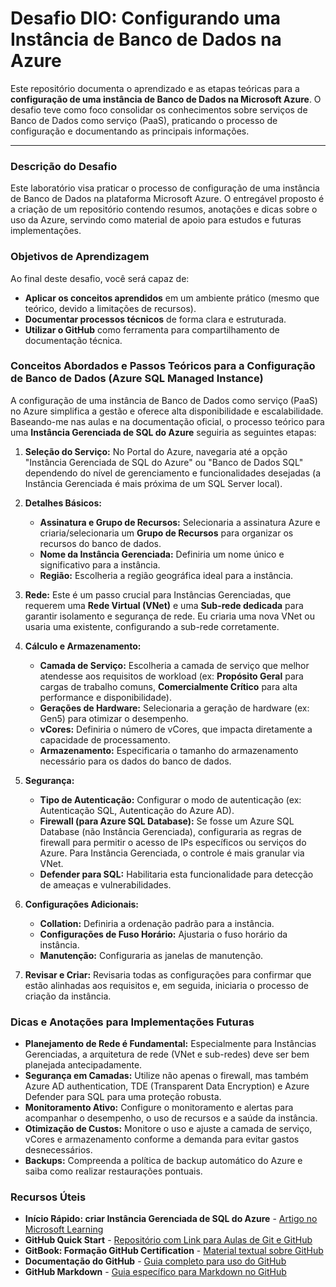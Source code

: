 # Desafio DIO: Configurando uma Instância de Banco de Dados na Azure

Este repositório documenta o aprendizado e as etapas teóricas para a **configuração de uma instância de Banco de Dados na Microsoft Azure**. O desafio teve como foco consolidar os conhecimentos sobre serviços de Banco de Dados como serviço (PaaS), praticando o processo de configuração e documentando as principais informações.

---

### Descrição do Desafio

Este laboratório visa praticar o processo de configuração de uma instância de Banco de Dados na plataforma Microsoft Azure. O entregável proposto é a criação de um repositório contendo resumos, anotações e dicas sobre o uso da Azure, servindo como material de apoio para estudos e futuras implementações.

### Objetivos de Aprendizagem

Ao final deste desafio, você será capaz de:

* **Aplicar os conceitos aprendidos** em um ambiente prático (mesmo que teórico, devido a limitações de recursos).
* **Documentar processos técnicos** de forma clara e estruturada.
* **Utilizar o GitHub** como ferramenta para compartilhamento de documentação técnica.

### Conceitos Abordados e Passos Teóricos para a Configuração de Banco de Dados (Azure SQL Managed Instance)

A configuração de uma instância de Banco de Dados como serviço (PaaS) no Azure simplifica a gestão e oferece alta disponibilidade e escalabilidade. Baseando-me nas aulas e na documentação oficial, o processo teórico para uma **Instância Gerenciada de SQL do Azure** seguiria as seguintes etapas:

1.  **Seleção do Serviço:** No Portal do Azure, navegaria até a opção "Instância Gerenciada de SQL do Azure" ou "Banco de Dados SQL" dependendo do nível de gerenciamento e funcionalidades desejadas (a Instância Gerenciada é mais próxima de um SQL Server local).

2.  **Detalhes Básicos:**
    * **Assinatura e Grupo de Recursos:** Selecionaria a assinatura Azure e criaria/selecionaria um **Grupo de Recursos** para organizar os recursos do banco de dados.
    * **Nome da Instância Gerenciada:** Definiria um nome único e significativo para a instância.
    * **Região:** Escolheria a região geográfica ideal para a instância.

3.  **Rede:** Este é um passo crucial para Instâncias Gerenciadas, que requerem uma **Rede Virtual (VNet)** e uma **Sub-rede dedicada** para garantir isolamento e segurança de rede. Eu criaria uma nova VNet ou usaria uma existente, configurando a sub-rede corretamente.

4.  **Cálculo e Armazenamento:**
    * **Camada de Serviço:** Escolheria a camada de serviço que melhor atendesse aos requisitos de workload (ex: **Propósito Geral** para cargas de trabalho comuns, **Comercialmente Crítico** para alta performance e disponibilidade).
    * **Gerações de Hardware:** Selecionaria a geração de hardware (ex: Gen5) para otimizar o desempenho.
    * **vCores:** Definiria o número de vCores, que impacta diretamente a capacidade de processamento.
    * **Armazenamento:** Especificaria o tamanho do armazenamento necessário para os dados do banco de dados.

5.  **Segurança:**
    * **Tipo de Autenticação:** Configurar o modo de autenticação (ex: Autenticação SQL, Autenticação do Azure AD).
    * **Firewall (para Azure SQL Database):** Se fosse um Azure SQL Database (não Instância Gerenciada), configuraria as regras de firewall para permitir o acesso de IPs específicos ou serviços do Azure. Para Instância Gerenciada, o controle é mais granular via VNet.
    * **Defender para SQL:** Habilitaria esta funcionalidade para detecção de ameaças e vulnerabilidades.

6.  **Configurações Adicionais:**
    * **Collation:** Definiria a ordenação padrão para a instância.
    * **Configurações de Fuso Horário:** Ajustaria o fuso horário da instância.
    * **Manutenção:** Configuraria as janelas de manutenção.

7.  **Revisar e Criar:** Revisaria todas as configurações para confirmar que estão alinhadas aos requisitos e, em seguida, iniciaria o processo de criação da instância.

### Dicas e Anotações para Implementações Futuras

* **Planejamento de Rede é Fundamental:** Especialmente para Instâncias Gerenciadas, a arquitetura de rede (VNet e sub-redes) deve ser bem planejada antecipadamente.
* **Segurança em Camadas:** Utilize não apenas o firewall, mas também Azure AD authentication, TDE (Transparent Data Encryption) e Azure Defender para SQL para uma proteção robusta.
* **Monitoramento Ativo:** Configure o monitoramento e alertas para acompanhar o desempenho, o uso de recursos e a saúde da instância.
* **Otimização de Custos:** Monitore o uso e ajuste a camada de serviço, vCores e armazenamento conforme a demanda para evitar gastos desnecessários.
* **Backups:** Compreenda a política de backup automático do Azure e saiba como realizar restaurações pontuais.

### Recursos Úteis

* **Início Rápido: criar Instância Gerenciada de SQL do Azure** - [Artigo no Microsoft Learning](https://learn.microsoft.com/pt-br/azure/azure-sql/managed-instance/instance-create-quickstart?view=azuresql&tabs=azure-portal)
* **GitHub Quick Start** - [Repositório com Link para Aulas de Git e GitHub](https://github.com/digitalinnovationone/github-quick-start)
* **GitBook: Formação GitHub Certification** - [Material textual sobre GitHub](https://www.gitbook.com/book/digitalinnovationone/formacao-github-certification/details)
* **Documentação do GitHub** - [Guia completo para uso do GitHub](https://docs.github.com/pt)
* **GitHub Markdown** - [Guia específico para Markdown no GitHub](https://docs.github.com/en/get-started/writing-on-github/getting-started-with-writing-and-formatting-on-github/basic-writing-and-formatting-syntax)
